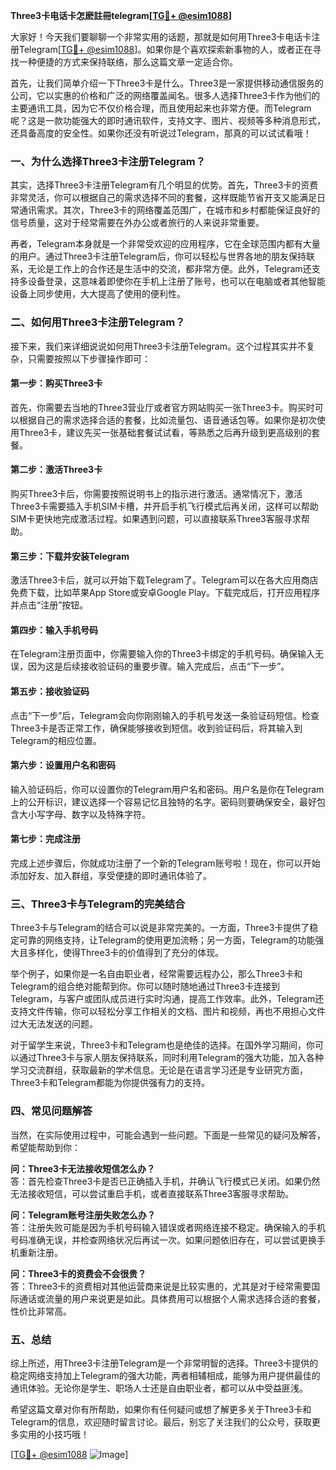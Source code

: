 **Three3卡电话卡怎麽註冊telegram[[TG💪+ @esim1088](https://t.me/s/esim1088)]**

大家好！今天我们要聊聊一个非常实用的话题，那就是如何用Three3卡电话卡注册Telegram[[TG💪+ @esim1088](https://t.me/s/esim1088)]。如果你是个喜欢探索新事物的人，或者正在寻找一种便捷的方式来保持联络，那么这篇文章一定适合你。

首先，让我们简单介绍一下Three3卡是什么。Three3是一家提供移动通信服务的公司，它以实惠的价格和广泛的网络覆盖闻名。很多人选择Three3卡作为他们的主要通讯工具，因为它不仅价格合理，而且使用起来也非常方便。而Telegram呢？这是一款功能强大的即时通讯软件，支持文字、图片、视频等多种消息形式，还具备高度的安全性。如果你还没有听说过Telegram，那真的可以试试看哦！

### 一、为什么选择Three3卡注册Telegram？

其实，选择Three3卡注册Telegram有几个明显的优势。首先，Three3卡的资费非常灵活，你可以根据自己的需求选择不同的套餐，这样既能节省开支又能满足日常通讯需求。其次，Three3卡的网络覆盖范围广，在城市和乡村都能保证良好的信号质量，这对于经常需要在外办公或者旅行的人来说非常重要。

再者，Telegram本身就是一个非常受欢迎的应用程序，它在全球范围内都有大量的用户。通过Three3卡注册Telegram后，你可以轻松与世界各地的朋友保持联系，无论是工作上的合作还是生活中的交流，都非常方便。此外，Telegram还支持多设备登录，这意味着即使你在手机上注册了账号，也可以在电脑或者其他智能设备上同步使用，大大提高了使用的便利性。

### 二、如何用Three3卡注册Telegram？

接下来，我们来详细说说如何用Three3卡注册Telegram。这个过程其实并不复杂，只需要按照以下步骤操作即可：

#### 第一步：购买Three3卡

首先，你需要去当地的Three3营业厅或者官方网站购买一张Three3卡。购买时可以根据自己的需求选择合适的套餐，比如流量包、语音通话包等。如果你是初次使用Three3卡，建议先买一张基础套餐试试看，等熟悉之后再升级到更高级别的套餐。

#### 第二步：激活Three3卡

购买Three3卡后，你需要按照说明书上的指示进行激活。通常情况下，激活Three3卡需要插入手机SIM卡槽，并开启手机飞行模式后再关闭，这样可以帮助SIM卡更快地完成激活过程。如果遇到问题，可以直接联系Three3客服寻求帮助。

#### 第三步：下载并安装Telegram

激活Three3卡后，就可以开始下载Telegram了。Telegram可以在各大应用商店免费下载，比如苹果App Store或安卓Google Play。下载完成后，打开应用程序并点击“注册”按钮。

#### 第四步：输入手机号码

在Telegram注册页面中，你需要输入你的Three3卡绑定的手机号码。确保输入无误，因为这是后续接收验证码的重要步骤。输入完成后，点击“下一步”。

#### 第五步：接收验证码

点击“下一步”后，Telegram会向你刚刚输入的手机号发送一条验证码短信。检查Three3卡是否正常工作，确保能够接收到短信。收到验证码后，将其输入到Telegram的相应位置。

#### 第六步：设置用户名和密码

输入验证码后，你可以设置你的Telegram用户名和密码。用户名是你在Telegram上的公开标识，建议选择一个容易记忆且独特的名字。密码则要确保安全，最好包含大小写字母、数字以及特殊字符。

#### 第七步：完成注册

完成上述步骤后，你就成功注册了一个新的Telegram账号啦！现在，你可以开始添加好友、加入群组，享受便捷的即时通讯体验了。

### 三、Three3卡与Telegram的完美结合

Three3卡与Telegram的结合可以说是非常完美的。一方面，Three3卡提供了稳定可靠的网络支持，让Telegram的使用更加流畅；另一方面，Telegram的功能强大且多样化，使得Three3卡的价值得到了充分的体现。

举个例子，如果你是一名自由职业者，经常需要远程办公，那么Three3卡和Telegram的组合绝对能帮到你。你可以随时随地通过Three3卡连接到Telegram，与客户或团队成员进行实时沟通，提高工作效率。此外，Telegram还支持文件传输，你可以轻松分享工作相关的文档、图片和视频，再也不用担心文件过大无法发送的问题。

对于留学生来说，Three3卡和Telegram也是绝佳的选择。在国外学习期间，你可以通过Three3卡与家人朋友保持联系，同时利用Telegram的强大功能，加入各种学习交流群组，获取最新的学术信息。无论是在语言学习还是专业研究方面，Three3卡和Telegram都能为你提供强有力的支持。

### 四、常见问题解答

当然，在实际使用过程中，可能会遇到一些问题。下面是一些常见的疑问及解答，希望能帮助到你：

**问：Three3卡无法接收短信怎么办？**  
答：首先检查Three3卡是否已正确插入手机，并确认飞行模式已关闭。如果仍然无法接收短信，可以尝试重启手机，或者直接联系Three3客服寻求帮助。

**问：Telegram账号注册失败怎么办？**  
答：注册失败可能是因为手机号码输入错误或者网络连接不稳定。确保输入的手机号码准确无误，并检查网络状况后再试一次。如果问题依旧存在，可以尝试更换手机重新注册。

**问：Three3卡的资费会不会很贵？**  
答：Three3卡的资费相对其他运营商来说是比较实惠的，尤其是对于经常需要国际通话或流量的用户来说更是如此。具体费用可以根据个人需求选择合适的套餐，性价比非常高。

### 五、总结

综上所述，用Three3卡注册Telegram是一个非常明智的选择。Three3卡提供的稳定网络支持加上Telegram的强大功能，两者相辅相成，能够为用户提供最佳的通讯体验。无论你是学生、职场人士还是自由职业者，都可以从中受益匪浅。

希望这篇文章对你有所帮助，如果你有任何疑问或想了解更多关于Three3卡和Telegram的信息，欢迎随时留言讨论。最后，别忘了关注我们的公众号，获取更多实用的小技巧哦！

[[TG💪+ @esim1088](https://t.me/s/esim1088) ![Image](https://i.postimg.cc/4NQfJmqS/Snipaste-2025-05-13-00-14-12.png)]